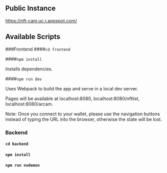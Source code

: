 ## Public Instance
[https://nft-cam.uc.r.appspot.com/
]()
## Available Scripts
###Frontend
####`cd frontend`

####`npm install`

Installs dependencies.

####`npm run dev`

Uses Webpack to build the app and serve in a local dev server.

Pages will be available at localhost:8080, localhost:8080/nftlist, localhost:8080/arcam.

Note: Once you connect to your wallet, please use the navigation buttons instead of
typing the URL into the browser, otherwise the state will be lost.

### Backend
#### `cd backend`

#### `npm install`

#### `npm run nodemon`
